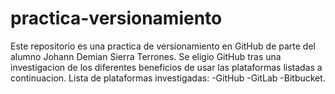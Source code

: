 # practica-versionamiento
Este repositorio es una practica de versionamiento en GitHub de parte del alumno Johann Demian Sierra Terrones.
Se eligio GitHub tras una investigacion de los diferentes beneficios de usar las plataformas listadas a continuacion.
Lista de plataformas investigadas:
-GitHub
-GitLab
-Bitbucket.
